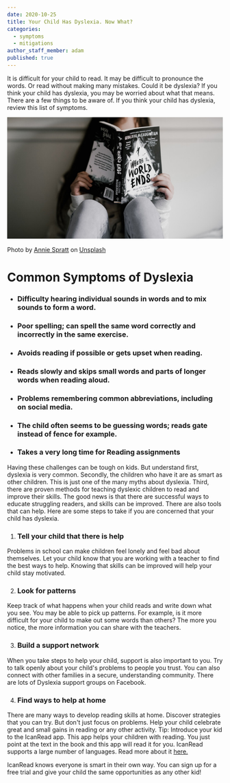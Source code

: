 ```yaml
---
date: 2020-10-25
title: Your Child Has Dyslexia. Now What?
categories:
  - symptoms
  - mitigations
author_staff_member: adam
published: true
---
```

It is difficult for your child to read. It may be difficult to pronounce the words. Or read without making many mistakes. Could it be dyslexia? If you think your child has dyslexia, you may be worried about what that means. There are a few things to be aware of. If you think your child has dyslexia, review this list of symptoms.

![Reading child](/images/child_black_book.jpg)
<figcaption>
<span>Photo by <a href="https://unsplash.com/@anniespratt?utm_source=unsplash&amp;utm_medium=referral&amp;utm_content=creditCopyText" target="_blank">Annie Spratt</a> on <a href="https://unsplash.com/s/photos/child-read?utm_source=unsplash&amp;utm_medium=referral&amp;utm_content=creditCopyText" target="_blank">Unsplash</a></span>
</figcaption>

# Common Symptoms of Dyslexia
- ### Difficulty hearing individual sounds in words and to mix sounds to form a word.

- ### Poor spelling; can spell the same word correctly and incorrectly in the same exercise.

- ### Avoids reading if possible or gets upset when reading.

- ### Reads slowly and skips small words and parts of longer words when reading aloud.

- ### Problems remembering common abbreviations, including on social media.

- ### The child often seems to be guessing words; reads gate instead of fence for example.

- ### Takes a very long time for Reading assignments

Having these challenges can be tough on kids. But understand first, dyslexia is very common. Secondly, the children who have it are as smart as other children. This is just one of the many myths about dyslexia. Third, there are proven methods for teaching dyslexic children to read and improve their skills.
The good news is that there are successful ways to educate struggling readers, and skills can be improved. There are also tools that can help.  Here are some steps to take if you are concerned that your child has dyslexia.

1. ### Tell your child that there is help 
Problems in school can make children feel lonely and feel bad about themselves. Let your child know that you are working with a teacher to find the best ways to help. Knowing that skills can be improved will help your child stay motivated.

2. ### Look for patterns
Keep track of what happens when your child reads and write down what you see. You may be able to pick up patterns. For example, is it more difficult for your child to make out some words than others? The more you notice, the more information you can share with the teachers.

3. ### Build a support network  
When you take steps to help your child, support is also important to you. Try to talk openly about your child's problems to people you trust. You can also connect with other families in a secure, understanding community. There are lots of Dyslexia support groups on Facebook.

4. ### Find ways to help at home
There are many ways to develop reading skills at home. Discover strategies that you can try. But don't just focus on problems. Help your child celebrate great and small gains in reading or any other activity.
Tip: Introduce your kid to the IcanRead app. This app helps your children with reading. You just point at the text in the book and this app will read it for you. IcanRead supports a large number of languages. Read more about it [here.](/en/)

IcanRead knows everyone is smart in their own way. You can sign up for a free trial and give your child the same opportunities as any other kid!
